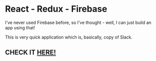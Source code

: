 # React - Redux - Firebase

I've never used Firebase before, so I've thought - well, I can just build an app using that!

This is very quick application which is, basically, copy of Slack.

## CHECK IT [HERE!](https://react-redux-firebase-app1.firebaseapp.com/)
